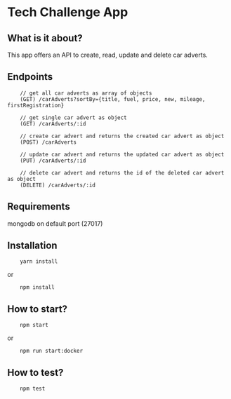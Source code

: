 # Tech Challenge App

## What is it about?

This app offers an API to create, read, update and delete car adverts.

## Endpoints

```
    // get all car adverts as array of objects
    (GET) /carAdverts?sortBy={title, fuel, price, new, mileage, firstRegistration}

    // get single car advert as object
    (GET) /carAdverts/:id

    // create car advert and returns the created car advert as object
    (POST) /carAdverts

    // update car advert and returns the updated car advert as object
    (PUT) /carAdverts/:id

    // delete car advert and returns the id of the deleted car advert as object
    (DELETE) /carAdverts/:id
```

## Requirements

mongodb on default port (27017)

## Installation

```
    yarn install
```

or

```
    npm install
```

## How to start?

```
    npm start
```

or

```
    npm run start:docker
```

## How to test?

```
    npm test
```